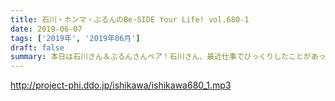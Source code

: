 ```yaml
---
title: 石川・ホンマ・ぶるんのBe-SIDE Your Life! vol.680-1
date: 2019-06-07
tags: ['2019年', '2019年06月']
draft: false
summary: 本日は石川さん＆ぶるんさんペア！石川さん、最近仕事でびっくりしたことがあったようです。何を信じればいいのか…難しい世の中です。MIURA
---
```


http://project-phi.ddo.jp/ishikawa/ishikawa680_1.mp3
